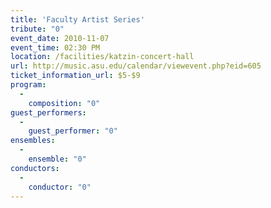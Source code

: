 ```yaml
---
title: 'Faculty Artist Series'
tribute: "0"
event_date: 2010-11-07
event_time: 02:30 PM
location: /facilities/katzin-concert-hall
url: http://music.asu.edu/calendar/viewevent.php?eid=605
ticket_information_url: $5-$9
program: 
  -
    composition: "0"
guest_performers: 
  -
    guest_performer: "0"
ensembles: 
  -
    ensemble: "0"
conductors: 
  -
    conductor: "0"
---
```

